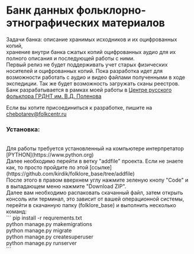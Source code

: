 # Банк данных фольклорно-этнографических материалов
Задачи банка: описание хранимых исходников и их оцифрованных копий, <br>
хранение внутри банка сжатых копий оцифрованных аудио для их полного описания и последующей работы с ними. <br>
Первый релиз не будет поддерживать учет старых физических носителей и оцифрованных копий. Пока разработка идет для возможности работать с аудио и видео файлами полученными в ходе экспедиции. Так же будет возможность загружать сканы реестров.<br>
Банк разрабатывается в рамках моей работы в [Центре русского фольклора ГРДНТ им. В.Д. Поленова](http://folkcentr.ru)<br>

Если вы хотите присоединиться к разработке, пишите на chebotarev@folkcentr.ru

### Установка:
<br>
Для работы требуется установленный на компьютере интерпретатор [PYTHON](https://www.python.org) <br>
Далее необходимо перейти в ветку "addfile" проекта. Если не знаете как, то просто пройдите по этой [ссылке](https://github.com/kirdik/folklore_base/tree/addfile) <br>
После этого в правом вверхнем углу нажмите зеленую кнопу "Code" и в выпадающем меню нажмите "Download ZIP". <br>
Далее вам необходимо распаковать скачанный файл, затем открыть консоль или терминал, это зависит от вашей операционной системы, перейти в скачанную папку (folklore_base) и выполнить несколько команд:<br>
```
pip install -r requrements.txt <br>
python manage.py makemigrations <br>
python manage.py migrate <br>
python manage.py createsuperuser <br>
python manage.py runserver <br>
```
